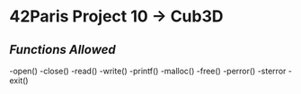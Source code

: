 # 42Paris Project 10 -> Cub3D

## *Functions Allowed*

  -open()
  -close()
  -read()
  -write()
  -printf()
  -malloc()
  -free()
  -perror()
  -sterror
  -exit()

  
